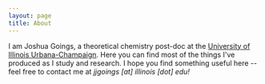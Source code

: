 ```yaml
---
layout: page
title: About
---
```

<p>I am Joshua Goings, a theoretical chemistry post-doc at the <a href="http://depts.washington.edu/ligroup/">University of Illinois Urbana-Champaign</a>. Here you can find most of the things I've produced as I study and research. I hope you find something useful here -- feel free to contact me at <i> jjgoings [at] illinois [dot] edu!</i></p>


